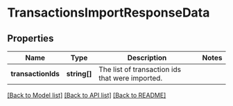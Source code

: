 # TransactionsImportResponseData

## Properties
Name | Type | Description | Notes
------------ | ------------- | ------------- | -------------
**transactionIds** | **string[]** | The list of transaction ids that were imported. | 

[[Back to Model list]](../README.md#documentation-for-models) [[Back to API list]](../README.md#documentation-for-api-endpoints) [[Back to README]](../README.md)


